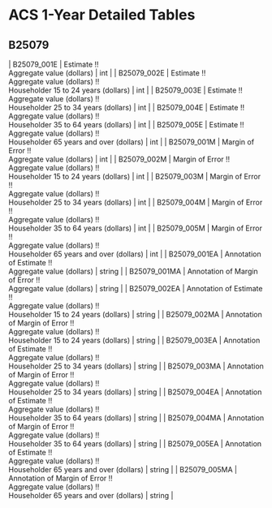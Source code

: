 # ACS 1-Year Detailed Tables

## B25079

| B25079_001E | Estimate !!<br>Aggregate value (dollars) | int |
| B25079_002E | Estimate !!<br>Aggregate value (dollars) !!<br>Householder 15 to 24 years (dollars) | int |
| B25079_003E | Estimate !!<br>Aggregate value (dollars) !!<br>Householder 25 to 34 years (dollars) | int |
| B25079_004E | Estimate !!<br>Aggregate value (dollars) !!<br>Householder 35 to 64 years (dollars) | int |
| B25079_005E | Estimate !!<br>Aggregate value (dollars) !!<br>Householder 65 years and over (dollars) | int |
| B25079_001M | Margin of Error !!<br>Aggregate value (dollars) | int |
| B25079_002M | Margin of Error !!<br>Aggregate value (dollars) !!<br>Householder 15 to 24 years (dollars) | int |
| B25079_003M | Margin of Error !!<br>Aggregate value (dollars) !!<br>Householder 25 to 34 years (dollars) | int |
| B25079_004M | Margin of Error !!<br>Aggregate value (dollars) !!<br>Householder 35 to 64 years (dollars) | int |
| B25079_005M | Margin of Error !!<br>Aggregate value (dollars) !!<br>Householder 65 years and over (dollars) | int |
| B25079_001EA | Annotation of Estimate !!<br>Aggregate value (dollars) | string |
| B25079_001MA | Annotation of Margin of Error !!<br>Aggregate value (dollars) | string |
| B25079_002EA | Annotation of Estimate !!<br>Aggregate value (dollars) !!<br>Householder 15 to 24 years (dollars) | string |
| B25079_002MA | Annotation of Margin of Error !!<br>Aggregate value (dollars) !!<br>Householder 15 to 24 years (dollars) | string |
| B25079_003EA | Annotation of Estimate !!<br>Aggregate value (dollars) !!<br>Householder 25 to 34 years (dollars) | string |
| B25079_003MA | Annotation of Margin of Error !!<br>Aggregate value (dollars) !!<br>Householder 25 to 34 years (dollars) | string |
| B25079_004EA | Annotation of Estimate !!<br>Aggregate value (dollars) !!<br>Householder 35 to 64 years (dollars) | string |
| B25079_004MA | Annotation of Margin of Error !!<br>Aggregate value (dollars) !!<br>Householder 35 to 64 years (dollars) | string |
| B25079_005EA | Annotation of Estimate !!<br>Aggregate value (dollars) !!<br>Householder 65 years and over (dollars) | string |
| B25079_005MA | Annotation of Margin of Error !!<br>Aggregate value (dollars) !!<br>Householder 65 years and over (dollars) | string |

